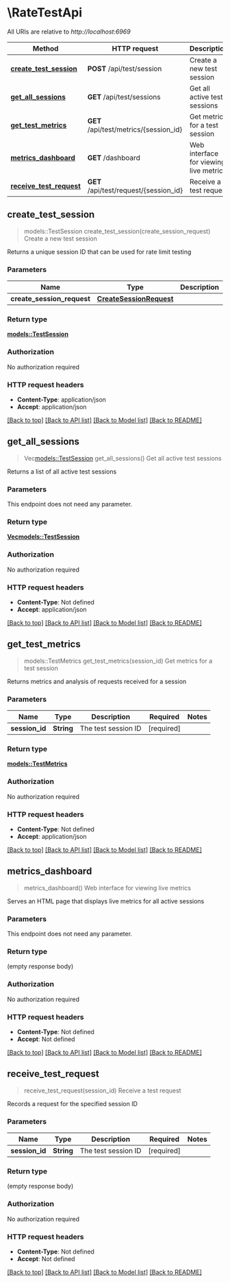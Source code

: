 # \RateTestApi

All URIs are relative to *http://localhost:6969*

Method | HTTP request | Description
------------- | ------------- | -------------
[**create_test_session**](RateTestApi.md#create_test_session) | **POST** /api/test/session | Create a new test session
[**get_all_sessions**](RateTestApi.md#get_all_sessions) | **GET** /api/test/sessions | Get all active test sessions
[**get_test_metrics**](RateTestApi.md#get_test_metrics) | **GET** /api/test/metrics/{session_id} | Get metrics for a test session
[**metrics_dashboard**](RateTestApi.md#metrics_dashboard) | **GET** /dashboard | Web interface for viewing live metrics
[**receive_test_request**](RateTestApi.md#receive_test_request) | **GET** /api/test/request/{session_id} | Receive a test request



## create_test_session

> models::TestSession create_test_session(create_session_request)
Create a new test session

Returns a unique session ID that can be used for rate limit testing

### Parameters


Name | Type | Description  | Required | Notes
------------- | ------------- | ------------- | ------------- | -------------
**create_session_request** | [**CreateSessionRequest**](CreateSessionRequest.md) |  | [required] |

### Return type

[**models::TestSession**](TestSession.md)

### Authorization

No authorization required

### HTTP request headers

- **Content-Type**: application/json
- **Accept**: application/json

[[Back to top]](#) [[Back to API list]](../README.md#documentation-for-api-endpoints) [[Back to Model list]](../README.md#documentation-for-models) [[Back to README]](../README.md)


## get_all_sessions

> Vec<models::TestSession> get_all_sessions()
Get all active test sessions

Returns a list of all active test sessions

### Parameters

This endpoint does not need any parameter.

### Return type

[**Vec<models::TestSession>**](TestSession.md)

### Authorization

No authorization required

### HTTP request headers

- **Content-Type**: Not defined
- **Accept**: application/json

[[Back to top]](#) [[Back to API list]](../README.md#documentation-for-api-endpoints) [[Back to Model list]](../README.md#documentation-for-models) [[Back to README]](../README.md)


## get_test_metrics

> models::TestMetrics get_test_metrics(session_id)
Get metrics for a test session

Returns metrics and analysis of requests received for a session

### Parameters


Name | Type | Description  | Required | Notes
------------- | ------------- | ------------- | ------------- | -------------
**session_id** | **String** | The test session ID | [required] |

### Return type

[**models::TestMetrics**](TestMetrics.md)

### Authorization

No authorization required

### HTTP request headers

- **Content-Type**: Not defined
- **Accept**: application/json

[[Back to top]](#) [[Back to API list]](../README.md#documentation-for-api-endpoints) [[Back to Model list]](../README.md#documentation-for-models) [[Back to README]](../README.md)


## metrics_dashboard

> metrics_dashboard()
Web interface for viewing live metrics

Serves an HTML page that displays live metrics for all active sessions

### Parameters

This endpoint does not need any parameter.

### Return type

 (empty response body)

### Authorization

No authorization required

### HTTP request headers

- **Content-Type**: Not defined
- **Accept**: Not defined

[[Back to top]](#) [[Back to API list]](../README.md#documentation-for-api-endpoints) [[Back to Model list]](../README.md#documentation-for-models) [[Back to README]](../README.md)


## receive_test_request

> receive_test_request(session_id)
Receive a test request

Records a request for the specified session ID

### Parameters


Name | Type | Description  | Required | Notes
------------- | ------------- | ------------- | ------------- | -------------
**session_id** | **String** | The test session ID | [required] |

### Return type

 (empty response body)

### Authorization

No authorization required

### HTTP request headers

- **Content-Type**: Not defined
- **Accept**: Not defined

[[Back to top]](#) [[Back to API list]](../README.md#documentation-for-api-endpoints) [[Back to Model list]](../README.md#documentation-for-models) [[Back to README]](../README.md)

